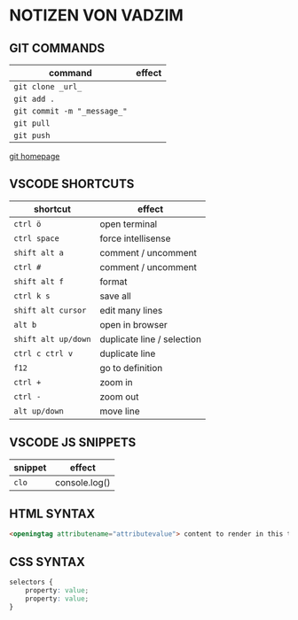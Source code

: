 # NOTIZEN VON VADZIM

## GIT COMMANDS

| command | effect |
| --- | --- |
| `git clone _url_` | |
| `git add .` | |
| `git commit -m "_message_"` |     |
| `git pull` |   |
| `git push`  |   |

[git homepage](https://git-scm.com)

## VSCODE SHORTCUTS

| shortcut | effect |
| --- | --- |
| `ctrl ö` | open terminal |
| `ctrl space` | force intellisense |
| `shift alt a` | comment / uncomment |
| `ctrl #` | comment / uncomment |
| `shift alt f` | format |
| `ctrl k s` | save all |
| `shift alt cursor` | edit many lines |
| `alt b` | open in browser |
| `shift alt up/down` | duplicate line / selection |
| `ctrl c ctrl v` | duplicate line |
| `f12` | go to definition |
| `ctrl +` | zoom in |
| `ctrl -` | zoom out |
| `alt up/down` | move line |

## VSCODE JS SNIPPETS

| snippet | effect |
| --- | --- |
| `clo` | console.log() |

## HTML SYNTAX

```html
<openingtag attributename="attributevalue"> content to render in this tag </closingtag>
```

## CSS SYNTAX

```css
selectors {
    property: value;
    property: value;
}
```
